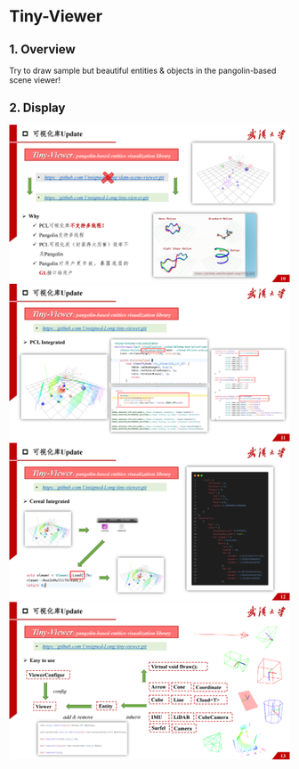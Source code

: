 # Tiny-Viewer

## 1. Overview

Try to draw sample but beautiful entities & objects in the pangolin-based scene viewer!

## 2. Display

<img src="img/1.png">
<img src="img/2.png">
<img src="img/3.png">
<img src="img/4.png">
